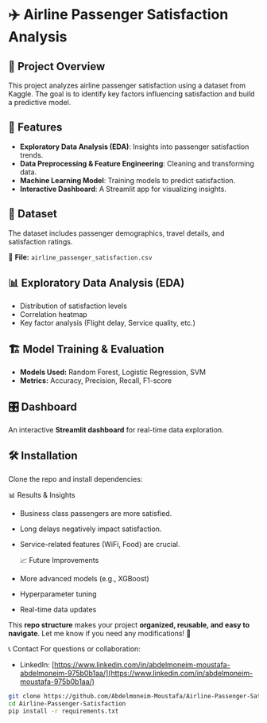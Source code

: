 # ✈️ Airline Passenger Satisfaction Analysis

## 📌 Project Overview
This project analyzes airline passenger satisfaction using a dataset from Kaggle. The goal is to identify key factors influencing satisfaction and build a predictive model.

## 🚀 Features
- **Exploratory Data Analysis (EDA)**: Insights into passenger satisfaction trends.
- **Data Preprocessing & Feature Engineering**: Cleaning and transforming data.
- **Machine Learning Model**: Training models to predict satisfaction.
- **Interactive Dashboard**: A Streamlit app for visualizing insights.

## 📂 Dataset
The dataset includes passenger demographics, travel details, and satisfaction ratings.

📁 **File:** `airline_passenger_satisfaction.csv`

## 📊 Exploratory Data Analysis (EDA)
- Distribution of satisfaction levels
- Correlation heatmap
- Key factor analysis (Flight delay, Service quality, etc.)

## 🏗️ Model Training & Evaluation
- **Models Used:** Random Forest, Logistic Regression, SVM
- **Metrics:** Accuracy, Precision, Recall, F1-score

## 🎛️ Dashboard
An interactive **Streamlit dashboard** for real-time data exploration.

## 🛠️ Installation
Clone the repo and install dependencies:

📊 Results & Insights
- Business class passengers are more satisfied.
- Long delays negatively impact satisfaction.
- Service-related features (WiFi, Food) are crucial.

  📈 Future Improvements
- More advanced models (e.g., XGBoost)
- Hyperparameter tuning
- Real-time data updates

This **repo structure** makes your project **organized, reusable, and easy to navigate**. Let me know if you need any modifications! 🚀

📞 Contact
For questions or collaboration:
- LinkedIn: [https://www.linkedin.com/in/abdelmoneim-moustafa-abdelmoneim-975b0b1aa/](https://www.linkedin.com/in/abdelmoneim-moustafa-975b0b1aa/)


```bash
git clone https://github.com/Abdelmoneim-Moustafa/Airline-Passenger-Satisfaction.git
cd Airline-Passenger-Satisfaction
pip install -r requirements.txt
